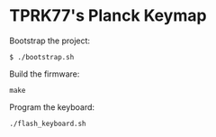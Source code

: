 # TPRK77's Planck Keymap #

Bootstrap the project:

```
$ ./bootstrap.sh
```

Build the firmware:

```
make
```

Program the keyboard:

```
./flash_keyboard.sh
```
